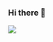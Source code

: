 ### Hi there 👋
<img src="https://github-readme-stats.vercel.app/api?username=kunal-26&&show_icons=true&title_color=ffffff&icon_color=bb2acf&text_color=daf7dc&bg_color=191919">
<!--
**kunal-26/kunal-26** is a ✨ _special_ ✨ repository because its `README.md` (this file) appears on your GitHub profile.

Here are some ideas to get you started:

- 🔭 I’m currently working on ...
- 🌱 I’m currently learning ...
- 👯 I’m looking to collaborate on ...
- 🤔 I’m looking for help with ...
- 💬 Ask me about ...
- 📫 How to reach me: ...
- 😄 Pronouns: ...
- ⚡ Fun fact: ...
-->
